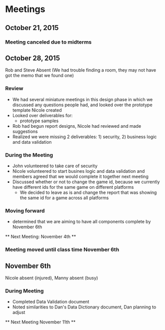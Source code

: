 # Meetings
## October 21, 2015

### Meeting canceled due to midterms

## October 28, 2015
Rob and Steve Absent (We had trouble finding a room, they may not have got the memo that we found one)

### Review
- We had several miniature meetings in this design phase in which we discussed any questions people had, and looked over the prototype template Nicole created
- Looked over deliverables for:
  - prototype samples
- Rob had begun report designs, Nicole had reviewed and made suggestions
- Realized we were missing 2 deliverables: 1) security, 2) business logic and data validation

### During the Meeting
- John volunteered to take care of security
- Nicole volunteered to start busines logic and data validation and members agreed that we would complete it together next meeting
- Discussed whether or not to change the game id, because we currently have different ids for the same game on different platforms
  - We decided to leave as is and change the report that was showing the same id for a game across all platforms

### Moving forward
- determined that we are aiming to have all components complete by November 6th

** Next Meeting: November 4th **
### Meeting moved until class time November 6th

## November 6th
Nicole absent (injured), Manny absent (busy)

### During Meeting
- Completed Data Validation document
- Noted similarities to Dan's Data Dictionary document, Dan planning to adjust

** Next Meeting November 11th **
